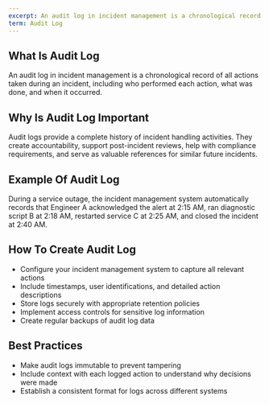 ```yaml
---
excerpt: An audit log in incident management is a chronological record of all actions taken during an incident, including who performed each action, what was done, and when it occurred.
term: Audit Log
---
```

## What Is Audit Log

An audit log in incident management is a chronological record of all actions taken during an incident, including who performed each action, what was done, and when it occurred.

## Why Is Audit Log Important

Audit logs provide a complete history of incident handling activities. They create accountability, support post-incident reviews, help with compliance requirements, and serve as valuable references for similar future incidents.

## Example Of Audit Log

During a service outage, the incident management system automatically records that Engineer A acknowledged the alert at 2:15 AM, ran diagnostic script B at 2:18 AM, restarted service C at 2:25 AM, and closed the incident at 2:40 AM.

## How To Create Audit Log

- Configure your incident management system to capture all relevant actions
- Include timestamps, user identifications, and detailed action descriptions
- Store logs securely with appropriate retention policies
- Implement access controls for sensitive log information
- Create regular backups of audit log data

## Best Practices

- Make audit logs immutable to prevent tampering
- Include context with each logged action to understand why decisions were made
- Establish a consistent format for logs across different systems